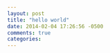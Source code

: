 ```yaml
---
layout: post
title: "hello world"
date: 2014-02-04 17:26:56 -0500
comments: true
categories: 
---
```


